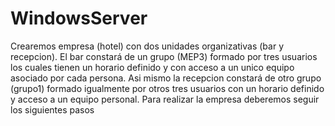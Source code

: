 # WindowsServer
Crearemos empresa (hotel) con dos unidades organizativas (bar y recepcion).
El bar constará de un grupo (MEP3) formado por tres usuarios los cuales tienen un horario definido y con acceso a un unico equipo asociado por cada persona.
Asi mismo la recepcion constará de otro grupo (grupo1) formado igualmente por otros tres usuarios con un horario definido y acceso a un equipo personal.
Para realizar la empresa deberemos seguir los siguientes pasos
